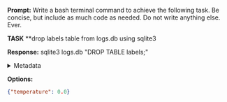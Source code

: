 **Prompt:**
Write a bash terminal command to achieve the following task.
Be concise, but include as much code as needed. Do not write anything else. Ever.

**TASK**
**drop labels table from logs.db using sqlite3


**Response:**
sqlite3 logs.db "DROP TABLE labels;"

<details><summary>Metadata</summary>

- Duration: 1058 ms
- Datetime: 2023-12-31T15:16:24.842318
- Model: gpt-3.5-turbo-0613

</details>

**Options:**
```json
{"temperature": 0.0}
```

